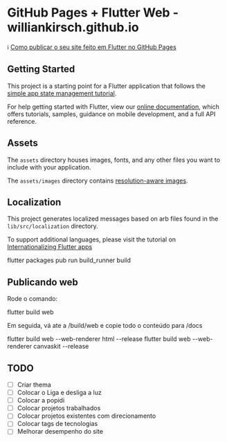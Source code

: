 # GitHub Pages + Flutter Web - williankirsch.github.io

ℹ️ [Como publicar o seu site feito em Flutter no GitHub Pages](https://medium.com/@gracyele?p=5379506dd17a)

## Getting Started

This project is a starting point for a Flutter application that follows the
[simple app state management
tutorial](https://flutter.dev/docs/development/data-and-backend/state-mgmt/simple).

For help getting started with Flutter, view our
[online documentation](https://flutter.dev/docs), which offers tutorials,
samples, guidance on mobile development, and a full API reference.

## Assets

The `assets` directory houses images, fonts, and any other files you want to
include with your application.

The `assets/images` directory contains [resolution-aware
images](https://flutter.dev/docs/development/ui/assets-and-images#resolution-aware).

## Localization

This project generates localized messages based on arb files found in
the `lib/src/localization` directory.

To support additional languages, please visit the tutorial on
[Internationalizing Flutter
apps](https://flutter.dev/docs/development/accessibility-and-localization/internationalization)

flutter packages pub run build_runner build

## Publicando web
Rode o comando:

flutter build web

Em seguida, vá ate a /build/web e copie todo o conteúdo para /docs

flutter build web --web-renderer html --release
flutter build web --web-renderer canvaskit --release

## TODO
- [ ] Criar thema
- [ ] Colocar o Liga e desliga a luz
- [ ] Colocar a popidi
- [ ] Colocar projetos trabalhados
- [ ] Colocar projetos existentes com direcionamento
- [ ] Colocar tags de tecnologias
- [ ] Melhorar desempenho do site